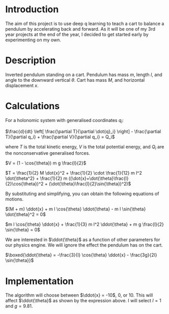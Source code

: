 # Introduction
The aim of this project is to use deep q learning to teach a cart to balance a pendulum by accelerating back and forward. As it will be one of my 3rd year projects at the end of the year, I decided to get started early by experimenting on my own.

# Description
Inverted pendulum standing on a cart. Pendulum has mass $m$, length $l$, and angle to the downward vertical $\theta$. Cart has mass $M$, and horizontal displacement $x$.

# Calculations
For a holonomic system with generalised coordinates $q_i$:

$\frac{d}{dt} \left[ \frac{\partial T}{\partial \dot{q}_i} \right] - \frac{\partial T}{\partial q_i} + \frac{\partial V}{\partial q_i} = Q_i$

where $T$ is the total kinetic energy, $V$ is the total potential energy, and $Q_i$ are the nonconservative generalised forces.

$V = (1 - \cos{\theta}) m g \frac{l}{2}$

$T = \frac{1}{2} M \dot{x}^2 + \frac{1}{2} \cdot \frac{1}{12} m l^2 \dot{\theta^2} + \frac{1}{2} m ((\dot{x}+\dot{\theta}\frac{l}{2}\cos{\theta})^2 + (\dot{\theta}\frac{l}{2}\sin{\theta})^2)$

By substituting and simplifying, you can obtain the following equations of motions.

$(M + m) \ddot{x} + m l \cos{\theta} \ddot{\theta} - m l \sin{\theta} \dot{\theta}^2 = 0$

$m l \cos{\theta} \ddot{x} + \frac{1}{3} m l^2 \ddot{\theta} + m g \frac{l}{2} \sin{\theta} = 0$

We are interested in $\ddot{\theta}$ as a function of other parameters for our physics engine. We will ignore the effect the pendulum has on the cart.

$\boxed{\ddot{\theta} = -\frac{3}{l} \cos{\theta} \ddot{x} - \frac{3g}{2l} \sin{\theta}}$

# Implementation
The algorithm will choose between $\ddot{x} = -10$, $0$, or $10$. This will affect $\ddot{\theta}$ as shown by the expression above. I will select $l = 1$ and $g = 9.81$.
